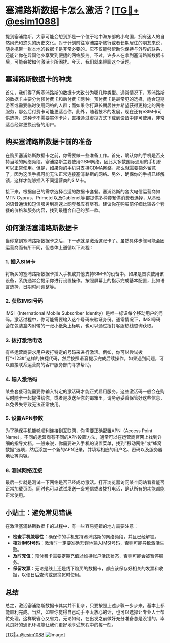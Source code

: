 # 塞浦路斯数据卡怎么激活？[[TG💪+ @esim1088](https://t.me/s/esim1088)]

提到塞浦路斯，大家可能会想到那是一个位于地中海东部的小岛国，拥有迷人的自然风光和悠久的历史文化。对于计划前往塞浦路斯旅行或者长期居住的朋友来说，随身携带一张本地的数据卡是非常必要的。它不仅能够帮助你保持与外界的联系，还能让你在异国他乡享受到便捷的网络服务。不过，许多人在拿到塞浦路斯数据卡后，可能会被如何激活卡所困扰。今天，我们就来聊聊这个话题。

## 塞浦路斯数据卡的种类

首先，我们得了解塞浦路斯的数据卡大致分为哪几种类型。通常情况下，塞浦路斯的数据卡主要分为预付费卡和后付费卡两种。预付费卡是最常见的选择，适合短期游客或需要临时使用网络的人群；而如果你打算长期居住并希望获得更稳定的网络服务，那么后付费卡可能更适合你。此外，随着技术的发展，现在还有eSIM卡可供选择，这种卡不需要实体卡片，直接通过虚拟方式下载到设备中即可使用，非常适合经常更换设备的用户。

## 购买塞浦路斯数据卡前的准备

在购买塞浦路斯数据卡之前，你需要做一些准备工作。首先，确认你的手机是否支持当地的网络频段。塞浦路斯主要使用GSM网络，因此大多数国际通用的手机都可以正常使用。但是，如果你的手机只支持CDMA网络，那么就需要额外留意了，因为这类手机可能无法正常连接塞浦路斯的网络。另外，确保你的手机已经解锁，这样才能够插入不同运营商的SIM卡。

接下来，根据自己的需求选择合适的数据卡套餐。塞浦路斯的各大电信运营商如MTN Cyprus、Primetel以及Cablenet等都提供多种套餐供消费者选择，从基础的语音通话和短信服务到高速上网套餐应有尽有。建议你在购买前仔细比较各个套餐的价格和服务内容，找到最适合自己的那一款。

## 如何激活塞浦路斯数据卡

当你拿到塞浦路斯数据卡之后，下一步就是激活这张卡了。虽然具体步骤可能会因运营商而有所不同，但总体上遵循以下流程：

### 1. 插入SIM卡
将新买的塞浦路斯数据卡插入手机或其他支持SIM卡的设备中。如果是首次使用该设备，系统通常会提示你进行设置操作。按照屏幕上的指示完成基本配置，比如语言选择、日期时间调整等。

### 2. 获取IMSI号码
IMSI（International Mobile Subscriber Identity）是唯一标识每个移动用户的号码。激活过程中，你可能需要输入这个号码来验证身份。通常情况下，IMSI号码会在包装盒内附带的一张小纸条上标明，也可以通过拨打客服热线咨询获取。

### 3. 拨打激活电话
有些运营商要求用户拨打特定的号码来进行激活。例如，你可以尝试拨打“*123#”这样的快捷代码，然后按照语音提示完成后续操作。如果遇到问题，可以直接联系运营商的客户服务部门寻求帮助。

### 4. 输入激活码
某些套餐可能需要你输入特定的激活码才能正式启用服务。这些激活码一般会在购买时随卡一起提供给你，或者是发送至你的邮箱里。请务必妥善保管好这些信息，以免丢失导致无法正常使用。

### 5. 设置APN参数
为了确保手机能够顺利连接到互联网，你需要正确配置APN（Access Point Name）。不同的运营商有不同的APN设置方法，通常可以在运营商官网上找到详细的指导文档。一般来说，你需要进入手机的设置菜单，找到“移动网络”或“蜂窝数据”选项，然后添加一个新的APN记录，并填写相应的用户名、密码以及服务器地址等内容。

### 6. 测试网络连接
最后一步就是测试一下网络是否已经成功激活。打开浏览器访问某个网站看看能否正常加载页面，同时也可以试试发送一条短信或者拨打电话，确认所有的功能都能正常使用。

## 小贴士：避免常见错误

在激活塞浦路斯数据卡的过程中，有一些容易犯错的地方需要注意：

- **检查手机兼容性**：确保你的手机支持塞浦路斯的网络频段，并且已经解锁。
- **核对IMSI号码**：激活时一定要准确无误地输入IMSI号码，否则可能导致激活失败。
- **及时充值**：预付费卡需要定期充值以维持账户活跃状态，否则可能会被暂停服务。
- **保留发票**：无论是线上还是线下购买的数据卡，都应该保存好相关的发票和收据，以便日后查询或退换货时使用。

## 总结

总之，激活塞浦路斯数据卡其实并不复杂，只要按照上述步骤一步步来，基本上都能顺利完成。当然，如果你觉得自己动手不太放心的话，也可以选择让专业人士帮忙处理，这样既省心又省力。无论如何，在出发之前做好充分准备总是没错的，毕竟良好的通讯环境能让我们更好地享受旅程中的每一刻。

[[TG💪+ @esim1088](https://t.me/s/esim1088) ![Image](https://i.postimg.cc/4NQfJmqS/Snipaste-2025-05-13-00-14-12.png)]